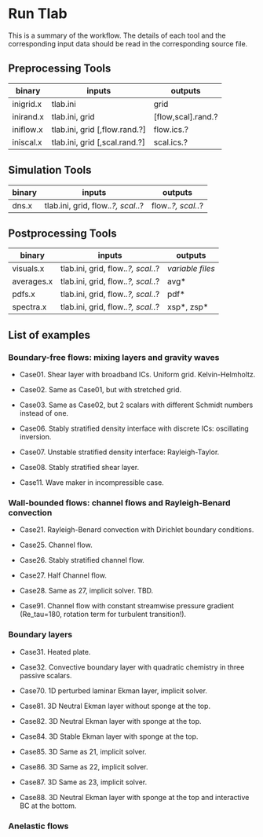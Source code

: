 # Run Tlab

This is a summary of the workflow. The details of each tool and the corresponding input data should be read in the corresponding source file.

## Preprocessing Tools

| binary    | inputs                           | outputs |
| --------- | -------------------------------- | ------- |
|inigrid.x  | tlab.ini                         | grid |
|inirand.x  | tlab.ini, grid                   | [flow,scal].rand.? |
|iniflow.x  | tlab.ini, grid [,flow.rand.?]    | flow.ics.?
|iniscal.x  | tlab.ini, grid [,scal.rand.?]    | scal.ics.?

## Simulation Tools

| binary    | inputs                            | outputs |
| --------- | --------------------------------- | ------- |
|dns.x      |tlab.ini, grid, flow.*.?, scal.*.? |   flow.*.?, scal.*.? |

## Postprocessing Tools

| binary    | inputs                            | outputs |
| --------- | --------------------------------- | ------- |
|visuals.x  | tlab.ini, grid, flow.*.?, scal.*.?| *variable files* |
|averages.x | tlab.ini, grid, flow.*.?, scal.*.?| avg*
|pdfs.x     | tlab.ini, grid, flow.*.?, scal.*.?| pdf*
|spectra.x  | tlab.ini, grid, flow.*.?, scal.*.?| xsp*, zsp*

## List of examples

### Boundary-free flows: mixing layers and gravity waves

* Case01. Shear layer with broadband ICs. Uniform grid. Kelvin-Helmholtz.  
* Case02. Same as Case01, but with stretched grid.  
* Case03. Same as Case02, but 2 scalars with different Schmidt numbers instead of one.

* Case06. Stably stratified density interface with discrete ICs: oscillating inversion.  
* Case07. Unstable stratified density interface: Rayleigh-Taylor.  
* Case08. Stably stratified shear layer.  

* Case11. Wave maker in incompressible case.

### Wall-bounded flows: channel flows and Rayleigh-Benard convection

* Case21. Rayleigh-Benard convection with Dirichlet boundary conditions.

* Case25. Channel flow.  
* Case26. Stably stratified channel flow.
* Case27. Half Channel flow.  
* Case28. Same as 27, implicit solver. TBD.

* Case91. Channel flow with constant streamwise pressure gradient (Re_tau=180, rotation term for turbulent transition!).  

### Boundary layers

* Case31. Heated plate.  
* Case32. Convective boundary layer with quadratic chemistry in three passive scalars.  

* Case70. 1D perturbed laminar Ekman layer, implicit solver.  

* Case81. 3D Neutral Ekman layer without sponge at the top.  
* Case82. 3D Neutral Ekman layer with sponge at the top.  
* Case84. 3D Stable Ekman layer with sponge at the top.  
* Case85. 3D Same as 21, implicit solver.  
* Case86. 3D Same as 22, implicit solver.  
* Case87. 3D Same as 23, implicit solver.  
* Case88. 3D Neutral Ekman layer with sponge at the top and interactive BC at the bottom.  

### Anelastic flows


<!-- make checkrl/checkdb runs the check.sh bash-script inside each directory -->
